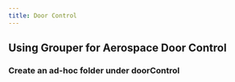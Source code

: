 ```yaml
---
title: Door Control
---
```


## Using Grouper for Aerospace Door Control

### Create an ad-hoc folder under doorControl
